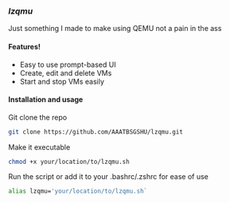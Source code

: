 ### _lzqmu_
Just something I made to make using QEMU not a pain in the ass

#### Features!
- Easy to use prompt-based UI
- Create, edit and delete VMs
- Start and stop VMs easily

#### Installation and usage
Git clone the repo
```sh
git clone https://github.com/AAATBSGSHU/lzqmu.git
```
Make it executable
```sh
chmod +x your/location/to/lzqmu.sh
```
Run the script or add it to your .bashrc/.zshrc for ease of use
```sh
alias lzqmu='your/location/to/lzqmu.sh`
```
